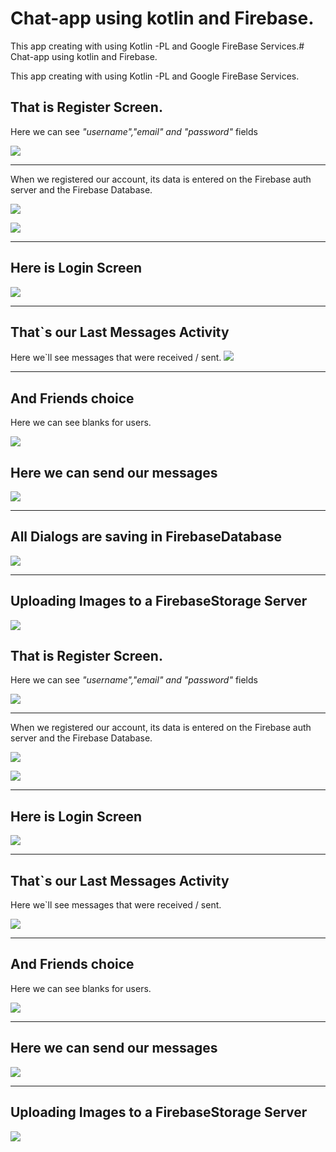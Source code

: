# Chat-app using kotlin and Firebase.


This app creating with using Kotlin -PL and Google FireBase Services.# Chat-app using kotlin and Firebase.


This app creating with using Kotlin -PL and Google FireBase Services.

## That is Register Screen. 
Here we can see _"username","email" and "password"_ fields

![](https://sun1-91.userapi.com/a4ryL95AYmy3N1uHCBMHULY_QDfKujgE5muQrw/4UD8RG-7-ik.jpg)

***

When we registered our account, its data is entered on the Firebase auth server and the Firebase Database.

![](https://sun1-97.userapi.com/3B6kTRd021pCJvB9e-GPJSJuDTpJFUn0-0o82A/bOHX4SiQaMk.jpg)

![](https://sun9-62.userapi.com/Y24fhQsek5JmLtWvaDuePtM8yvlwYlD3NEW__Q/3ueoew2S9RA.jpg)

***

## Here is Login Screen

![](https://sun9-49.userapi.com/66KwomYXJvj7FV3cNH4uhI1qOW2tKytpoGlhSw/x4OlzkwZ6Xo.jpg)

***

## That`s our Last Messages Activity

Here we`ll see messages that were received / sent.
![](https://sun1-96.userapi.com/IoBBiYDcWOLVVTcwSY1VukMPfpedSvLcyo29rw/l1anhlbmfAA.jpg)


***

## And Friends choice

Here we can see blanks for users.

![](https://sun1-25.userapi.com/nCghoB96czlRUsApBAqlxHs16X5vQGusbsH9KA/tiVonhCrAQc.jpg)

## Here we can send our messages 

![](https://sun1-16.userapi.com/jI_sRRrvRvVwJmNXTpiGzAJSstIBwLpnF_Fm8A/NGJDxykSZyc.jpg)

***

## All Dialogs are saving in FirebaseDatabase

![](https://sun1-23.userapi.com/AYZQd2QPPU8GKwD2b_QubXgODuOythfU03Z3AA/ghBu4V9nnKE.jpg)

***

## Uploading Images to a FirebaseStorage Server

![](https://sun9-70.userapi.com/QQAmeqwpw5mfQA52MlR8SBMgxjKKYFJEozL6Qw/vS0-URFbBbM.jpg)

## That is Register Screen. 
Here we can see _"username","email" and "password"_ fields

![](https://sun9-6.userapi.com/sfUVetxGCCHzNjWa4mWASv_aDi4ZNJznow_7Qg/p1wRbfvtPZE.jpg  )

***

When we registered our account, its data is entered on the Firebase auth server and the Firebase Database.

![](https://sun9-7.userapi.com/z7HousMENwBtzGOugRHoM3u-ixN7Nr2LqFUhJg/slYhgbPin9s.jpg)

![](https://sun9-62.userapi.com/Y24fhQsek5JmLtWvaDuePtM8yvlwYlD3NEW__Q/3ueoew2S9RA.jpg)

***

## Here is Login Screen

![](https://sun9-49.userapi.com/66KwomYXJvj7FV3cNH4uhI1qOW2tKytpoGlhSw/x4OlzkwZ6Xo.jpg)

***

## That`s our Last Messages Activity

Here we`ll see messages that were received / sent.

![](https://sun9-20.userapi.com/uBezPR1At8dCfhnKimu3H-PBtXTut-AC59lytQ/h-QI0CUZrtc.jpg)

***

## And Friends choice

Here we can see blanks for users.

![](https://sun9-70.userapi.com/_SLpZDIf_ZY5rrpoyTdeIu7lyikNlnscuYETSQ/no64dhJoabU.jpg)

***

## Here we can send our messages 

![](https://sun1-94.userapi.com/qKv1XDXUa-e3_uFryhQJw49BaHyR_V6s-4JsKw/v5hrrWEpN30.jpg)

***

## Uploading Images to a FirebaseStorage Server

![](https://sun9-70.userapi.com/QQAmeqwpw5mfQA52MlR8SBMgxjKKYFJEozL6Qw/vS0-URFbBbM.jpg)
